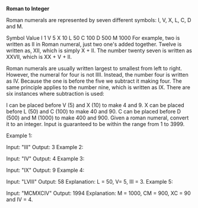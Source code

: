 **Roman to Integer**

Roman numerals are represented by seven different symbols: I, V, X, L, C, D and M.

Symbol       Value
I             1
V             5
X             10
L             50
C             100
D             500
M             1000
For example, two is written as II in Roman numeral, just two one's added together. Twelve is written as, XII, which is simply X + II. The number twenty seven is written as XXVII, which is XX + V + II.

Roman numerals are usually written largest to smallest from left to right. However, the numeral for four is not IIII. Instead, the number four is written as IV. Because the one is before the five we subtract it making four. The same principle applies to the number nine, which is written as IX. There are six instances where subtraction is used:

I can be placed before V (5) and X (10) to make 4 and 9. 
X can be placed before L (50) and C (100) to make 40 and 90. 
C can be placed before D (500) and M (1000) to make 400 and 900.
Given a roman numeral, convert it to an integer. Input is guaranteed to be within the range from 1 to 3999.

Example 1:

Input: "III"
Output: 3
Example 2:

Input: "IV"
Output: 4
Example 3:

Input: "IX"
Output: 9
Example 4:

Input: "LVIII"
Output: 58
Explanation: L = 50, V= 5, III = 3.
Example 5:

Input: "MCMXCIV"
Output: 1994
Explanation: M = 1000, CM = 900, XC = 90 and IV = 4.